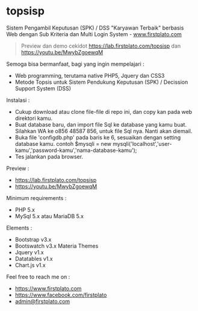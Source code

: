# topsisp
Sistem Pengambil Keputusan (SPK) / DSS "Karyawan Terbaik" berbasis Web dengan Sub Kriteria dan Multi Login System - www.firstplato.com

> Preview dan demo cekidot https://lab.firstplato.com/topsisp dan https://youtu.be/MwybZgoewqM

Semoga bisa bermanfaat, bagi yang ingin mempelajari :
- Web programming, terutama native PHP5, Jquery dan CSS3
- Metode Topsis untuk Sistem Pendukung Keputusan (SPK) / Decission Support System (DSS)

Instalasi :
- Cukup download atau clone file-file di repo ini, dan copy kan pada web direktori kamu.
- Buat database baru, dan import file Sql ke database yang kamu buat. 
  Silahkan WA ke o856 48587 856, untuk file Sql nya. Nanti akan diemail. 
- Buka file 'configdb.php' pada baris ke 6, sesuaikan dengan setting database kamu.
  contoh $mysqli = new mysqli('localhost','user-kamu','password-kamu','nama-database-kamu');
- Tes jalankan pada browser.

Preview :
- https://lab.firstplato.com/topsisp
- https://youtu.be/MwybZgoewqM

Minimum requirements :
- PHP 5.x
- MySql 5.x atau MariaDB 5.x

Elements :
- Bootstrap v3.x
- Bootswatch v3.x Materia Themes
- Jquery v1.x
- Datatables v1.x
- Chart.js v1.x

Feel free to reach me on :
- https://www.firstplato.com
- https://www.facebook.com/firstplato
- admin@firstplato.com
